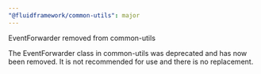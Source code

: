 ```yaml
---
"@fluidframework/common-utils": major
---
```


EventForwarder removed from common-utils

The EventForwarder class in common-utils was deprecated and has now been removed.  It is not recommended for use and there is no replacement.
